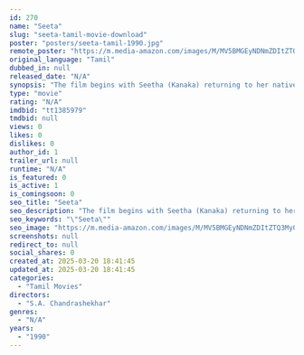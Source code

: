 ```yaml
---
id: 270
name: "Seeta"
slug: "seeta-tamil-movie-download"
poster: "posters/seeta-tamil-1990.jpg"
remote_poster: "https://m.media-amazon.com/images/M/MV5BMGEyNDNmZDItZTQ3My00MDA3LWI2ZTktYjBlODVjOTI4MjU5XkEyXkFqcGdeQXVyOTA1NTE5MTQ@._V1_SX300.jpg"
original_language: "Tamil"
dubbed_in: null
released_date: "N/A"
synopsis: "The film begins with Seetha (Kanaka) returning to her native village after completing her studies in the city. Seetha and her parents lead a peaceful life until Boopathy, the son of the village zamindar, crosses her path. Boopathy sp"
type: "movie"
rating: "N/A"
imdbid: "tt1385979"
tmdbid: null
views: 0
likes: 0
dislikes: 0
author_id: 1
trailer_url: null
runtime: "N/A"
is_featured: 0
is_active: 1
is_comingsoon: 0
seo_title: "Seeta"
seo_description: "The film begins with Seetha (Kanaka) returning to her native village after completing her studies in the city. Seetha and her parents lead a peaceful life until Boopathy, the son of the village zamindar, crosses her path. Boopathy sp"
seo_keywords: "\"Seeta\""
seo_image: "https://m.media-amazon.com/images/M/MV5BMGEyNDNmZDItZTQ3My00MDA3LWI2ZTktYjBlODVjOTI4MjU5XkEyXkFqcGdeQXVyOTA1NTE5MTQ@._V1_SX300.jpg"
screenshots: null
redirect_to: null
social_shares: 0
created_at: 2025-03-20 18:41:45
updated_at: 2025-03-20 18:41:45
categories:
  - "Tamil Movies"
directors:
  - "S.A. Chandrashekhar"
genres:
  - "N/A"
years:
  - "1990"
---
```

